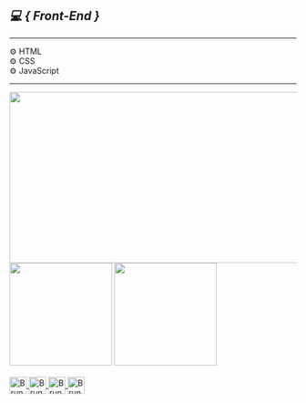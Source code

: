 <h2><i>💻 { Front-End } <br></i></h2><hr>
⚙ HTML<br>
⚙ CSS<br>
⚙ JavaScript<br><hr>

<div align="center">
    <img src="https://im5.ezgif.com/tmp/ezgif-5-0885a86ac3-jpg/ezgif-frame-001.jpg" width="600px" height="300px">
  </div>

<div>
<img height="180em" src="https://github-readme-stats.vercel.app/api?username=brunoramosk&show_icons=true&theme=onedark">
<img height="180em" src="https://github-readme-stats.vercel.app/api/top-langs/?username=brunoramosk&langs_count=5&theme=onedark">
</div>

<div style="display: inline_block"><br>
<a href="https://www.linkedin.com/in/brunoramosk/">
<img align="center" alt="Bruno-Link" height="30" widht="40" src="https://img.shields.io/badge/LinkedIn-0077B5?style=for-the-badge&logo=linkedin&logoColor=white">
<a href="https://www.instagram.com/_raamosb/">
<img align="center" alt="Bruno-Insta" height="30" widht="40" src="https://img.shields.io/badge/Instagram-E4405F?style=for-the-badge&logo=instagram&logoColor=white">
<a href="https://www.facebook.com/brunoramosk/">
<img align="center" alt="Bruno-Face" height="30" widht="40" src="https://img.shields.io/badge/Facebook-1877F2?style=for-the-badge&logo=facebook&logoColor=white">
<a href="https://wa.me/message/YESJLTSYSDNMH1">
<img align="center" alt="Bruno-Whats" height="30" widht="40" src="https://img.shields.io/badge/WhatsApp-25D366?style=for-the-badge&logo=whatsapp&logoColor=white">
</div>
  
